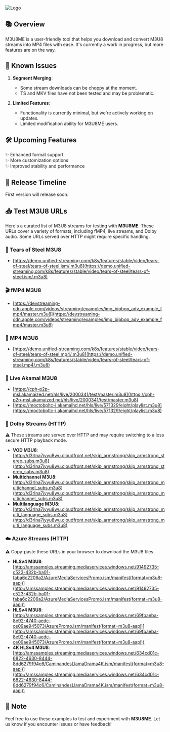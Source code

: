 ![Logo](https://github.com/user-attachments/assets/0be2b9aa-e000-4cca-95b8-35fe141a077c)

## 📚 Overview

M3U8ME is a user-friendly tool that helps you download and convert M3U8 streams into MP4 files with ease. It's currently a work in progress, but more features are on the way.

## 🐛 Known Issues

1. **Segment Merging**:
   - Some stream downloads can be choppy at the moment.
   - TS and MKV files have not been tested and may be problematic.

2. **Limited Features**:
   - Functionality is currently minimal, but we're actively working on updates.
   - Limited modification ability for M3U8ME users.

## 🛠️ Upcoming Features

✨ Enhanced format support  
✨ More customization options  
✨ Improved stability and performance

## 🚀 Release Timeline

First version will release soon.

## 📥 Test M3U8 URLs

Here's a curated list of M3U8 streams for testing with **M3U8ME**. These URLs cover a variety of formats, including fMP4, live streams, and Dolby audio. Some URLs served over HTTP might require specific handling.

### 🎥 Tears of Steel M3U8
- [https://demo.unified-streaming.com/k8s/features/stable/video/tears-of-steel/tears-of-steel.ism/.m3u8](https://demo.unified-streaming.com/k8s/features/stable/video/tears-of-steel/tears-of-steel.ism/.m3u8)

### 🎬 fMP4 M3U8
- [https://devstreaming-cdn.apple.com/videos/streaming/examples/img_bipbop_adv_example_fmp4/master.m3u8](https://devstreaming-cdn.apple.com/videos/streaming/examples/img_bipbop_adv_example_fmp4/master.m3u8)

### 📀 MP4 M3U8
- [https://demo.unified-streaming.com/k8s/features/stable/video/tears-of-steel/tears-of-steel.mp4/.m3u8](https://demo.unified-streaming.com/k8s/features/stable/video/tears-of-steel/tears-of-steel.mp4/.m3u8)

### 🔴 Live Akamai M3U8
- [https://cph-p2p-msl.akamaized.net/hls/live/2000341/test/master.m3u8](https://cph-p2p-msl.akamaized.net/hls/live/2000341/test/master.m3u8)
- [https://moctobpltc-i.akamaihd.net/hls/live/571329/eight/playlist.m3u8](https://moctobpltc-i.akamaihd.net/hls/live/571329/eight/playlist.m3u8)

### 🎵 Dolby Streams (HTTP)
⚠️ These streams are served over HTTP and may require switching to a less secure HTTP playback mode.

- **VOD M3U8**:
  [http://d3rlna7iyyu8wu.cloudfront.net/skip_armstrong/skip_armstrong_stereo_subs.m3u8](http://d3rlna7iyyu8wu.cloudfront.net/skip_armstrong/skip_armstrong_stereo_subs.m3u8)
- **Multichannel M3U8**:
  [http://d3rlna7iyyu8wu.cloudfront.net/skip_armstrong/skip_armstrong_multichannel_subs.m3u8](http://d3rlna7iyyu8wu.cloudfront.net/skip_armstrong/skip_armstrong_multichannel_subs.m3u8)
- **Multilanguage M3U8**:
  [http://d3rlna7iyyu8wu.cloudfront.net/skip_armstrong/skip_armstrong_multi_language_subs.m3u8](http://d3rlna7iyyu8wu.cloudfront.net/skip_armstrong/skip_armstrong_multi_language_subs.m3u8)

### ☁️ Azure Streams (HTTP)
⚠️ Copy-paste these URLs in your browser to download the M3U8 files.

- **HLSv4 M3U8**:
  [http://amssamples.streaming.mediaservices.windows.net/91492735-c523-432b-ba01-faba6c2206a2/AzureMediaServicesPromo.ism/manifest(format=m3u8-aapl)](http://amssamples.streaming.mediaservices.windows.net/91492735-c523-432b-ba01-faba6c2206a2/AzureMediaServicesPromo.ism/manifest(format=m3u8-aapl))
- **HLSv4 M3U8**:
  [http://amssamples.streaming.mediaservices.windows.net/69fbaeba-8e92-4740-aedc-ce09ae945073/AzurePromo.ism/manifest(format=m3u8-aapl)](http://amssamples.streaming.mediaservices.windows.net/69fbaeba-8e92-4740-aedc-ce09ae945073/AzurePromo.ism/manifest(format=m3u8-aapl))
- **4K HLSv4 M3U8**:
  [http://amssamples.streaming.mediaservices.windows.net/634cd01c-6822-4630-8444-8dd6279f94c6/CaminandesLlamaDrama4K.ism/manifest(format=m3u8-aapl)](http://amssamples.streaming.mediaservices.windows.net/634cd01c-6822-4630-8444-8dd6279f94c6/CaminandesLlamaDrama4K.ism/manifest(format=m3u8-aapl))

## 📌 Note

Feel free to use these examples to test and experiment with **M3U8ME**. Let us know if you encounter issues or have feedback!
